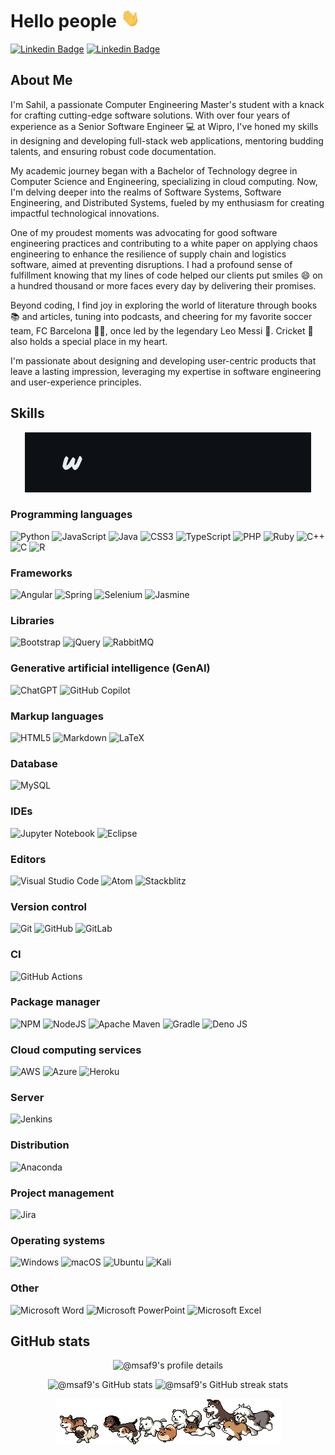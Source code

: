# Hello people <img src="resources/wave-hand.gif" width="30px" height="30px" />

<!-- **msaf9/msaf9** is a ✨ _special_ ✨ repository because its `README.md` (this file) appears on your GitHub profile. -->

<!-- LinkedIn and Gmail badges -->

[![Linkedin Badge](https://img.shields.io/badge/-msafarookhi-blue?style=flat-square&logo=Linkedin&logoColor=white&link=https://www.linkedin.com/in/msafarookhi/)](https://www.linkedin.com/in/sahilafridfarookhi/) [![Linkedin Badge](https://img.shields.io/badge/-Gmail-red?style=flat-square&logo=Gmail&logoColor=white&link=mailto:msafarookhi@gmail.com)](mailto:msafarookhi@gmail.com)

## About Me

<!-- Introduction about myself -->

I'm Sahil, a passionate Computer Engineering Master's student with a knack for crafting cutting-edge software solutions. With over four years of experience as a Senior Software Engineer :computer: at Wipro, I've honed my skills in designing and developing full-stack web applications, mentoring budding talents, and ensuring robust code documentation.

<!-- Academic background -->

My academic journey began with a Bachelor of Technology degree in Computer Science and Engineering, specializing in cloud computing. Now, I'm delving deeper into the realms of Software Systems, Software Engineering, and Distributed Systems, fueled by my enthusiasm for creating impactful technological innovations.

<!-- Achievements -->

One of my proudest moments was advocating for good software engineering practices and contributing to a white paper on applying chaos engineering to enhance the resilience of supply chain and logistics software, aimed at preventing disruptions. I had a profound sense of fulfillment knowing that my lines of code helped our clients put smiles :smile: on a hundred thousand or more faces every day by delivering their promises.

<!-- Hobbies -->

Beyond coding, I find joy in exploring the world of literature through books :books: and articles, tuning into podcasts, and cheering for my favorite soccer team, FC Barcelona :large_blue_circle::red_circle:, once led by the legendary Leo Messi :goat:. Cricket :cricket_game: also holds a special place in my heart.

<!-- Passion -->

I'm passionate about designing and developing user-centric products that leave a lasting impression, leveraging my expertise in software engineering and user-experience principles.

## Skills

<!-- Animated GIF displaying interests -->

<!-- This <picture> element dynamically serves different GIFs based on the user's preferred color scheme. 
- If the user's system preference is set to "dark mode," the "resources/interests-dark.gif" will be displayed.
- If the preference is "light mode," the "resources/interests-light.gif" will be displayed.
- The <img> element acts as a fallback, displaying the "dark" version by default if no preference is detected. -->

<p align="center">
<picture>
    <source media="(prefers-color-scheme: dark)" srcset="resources/interests-dark.gif">
    <source media="(prefers-color-scheme: light)" srcset="resources/interests-light.gif">
    <img alt="@msaf9's Interests" src="resources/interests-dark.gif">
  </picture>
</p>

### Programming languages

<!-- Badges for programming languages -->

![Python](https://img.shields.io/badge/python-3670A0?style=for-the-badge&logo=python&logoColor=ffdd54) ![JavaScript](https://img.shields.io/badge/javascript-%23323330.svg?style=for-the-badge&logo=javascript&logoColor=%23F7DF1E) ![Java](https://img.shields.io/badge/java-%23ED8B00.svg?style=for-the-badge&logo=openjdk&logoColor=white) ![CSS3](https://img.shields.io/badge/css3-%231572B6.svg?style=for-the-badge&logo=css3&logoColor=white) ![TypeScript](https://img.shields.io/badge/typescript-%23007ACC.svg?style=for-the-badge&logo=typescript&logoColor=white) ![PHP](https://img.shields.io/badge/php-%23777BB4.svg?style=for-the-badge&logo=php&logoColor=white) ![Ruby](https://img.shields.io/badge/ruby-%23CC342D.svg?style=for-the-badge&logo=ruby&logoColor=white) ![C++](https://img.shields.io/badge/c++-%2300599C.svg?style=for-the-badge&logo=c%2B%2B&logoColor=white) ![C](https://img.shields.io/badge/c-%2300599C.svg?style=for-the-badge&logo=c&logoColor=white) ![R](https://img.shields.io/badge/r-%23276DC3.svg?style=for-the-badge&logo=r&logoColor=white)

### Frameworks

<!-- Badges for frameworks -->

![Angular](https://img.shields.io/badge/angular-%23DD0031.svg?style=for-the-badge&logo=angular&logoColor=white) ![Spring](https://img.shields.io/badge/spring-%236DB33F.svg?style=for-the-badge&logo=spring&logoColor=white) ![Selenium](https://img.shields.io/badge/-selenium-%43B02A?style=for-the-badge&logo=selenium&logoColor=white) ![Jasmine](https://img.shields.io/badge/jasmine-%238A4182.svg?style=for-the-badge&logo=jasmine&logoColor=white)

### Libraries

<!-- Badges for additional libraries -->

![Bootstrap](https://img.shields.io/badge/bootstrap-%238511FA.svg?style=for-the-badge&logo=bootstrap&logoColor=white) ![jQuery](https://img.shields.io/badge/jquery-%230769AD.svg?style=for-the-badge&logo=jquery&logoColor=white) ![RabbitMQ](https://img.shields.io/badge/Rabbitmq-FF6600?style=for-the-badge&logo=rabbitmq&logoColor=white)

### Generative artificial intelligence (GenAI)

<!-- Badges for generative artificial intelligence -->

![ChatGPT](https://img.shields.io/badge/ChatGPT-74aa9c?style=for-the-badge&logo=openai&logoColor=white) ![GitHub Copilot](https://img.shields.io/badge/github%20copilot-000000?style=for-the-badge&logo=githubcopilot&logoColor=white)

### Markup languages

<!-- Badges for markup languages -->

![HTML5](https://img.shields.io/badge/html5-%23E34F26.svg?style=for-the-badge&logo=html5&logoColor=white) ![Markdown](https://img.shields.io/badge/markdown-%23000000.svg?style=for-the-badge&logo=markdown&logoColor=white) ![LaTeX](https://img.shields.io/badge/latex-%23008080.svg?style=for-the-badge&logo=latex&logoColor=white)


### Database

<!-- Badges for databases -->

![MySQL](https://img.shields.io/badge/mysql-4479A1.svg?style=for-the-badge&logo=mysql&logoColor=white)

### IDEs

<!-- Badges for IDEs -->

![Jupyter Notebook](https://img.shields.io/badge/jupyter-%23FA0F00.svg?style=for-the-badge&logo=jupyter&logoColor=white) ![Eclipse](https://img.shields.io/badge/Eclipse-FE7A16.svg?style=for-the-badge&logo=Eclipse&logoColor=white)

### Editors

<!-- Badges for editors -->

![Visual Studio Code](https://img.shields.io/badge/Visual%20Studio%20Code-0078d7.svg?style=for-the-badge&logo=visual-studio-code&logoColor=white) ![Atom](https://img.shields.io/badge/Atom-%2366595C.svg?style=for-the-badge&logo=atom&logoColor=white) ![Stackblitz](https://img.shields.io/badge/Stackblitz-fff?style=for-the-badge&logo=Stackblitz&logoColor=1389FD)

### Version control

<!-- Badges for version control -->

![Git](https://img.shields.io/badge/git-%23F05033.svg?style=for-the-badge&logo=git&logoColor=white) ![GitHub](https://img.shields.io/badge/github-%23121011.svg?style=for-the-badge&logo=github&logoColor=white) ![GitLab](https://img.shields.io/badge/gitlab-%23181717.svg?style=for-the-badge&logo=gitlab&logoColor=white)

### CI

<!-- Badges for CI -->

![GitHub Actions](https://img.shields.io/badge/github%20actions-%232671E5.svg?style=for-the-badge&logo=githubactions&logoColor=white)

### Package manager

<!-- Badges for package managers -->

![NPM](https://img.shields.io/badge/NPM-%23CB3837.svg?style=for-the-badge&logo=npm&logoColor=white) ![NodeJS](https://img.shields.io/badge/node.js-6DA55F?style=for-the-badge&logo=node.js&logoColor=white) ![Apache Maven](https://img.shields.io/badge/Apache%20Maven-C71A36?style=for-the-badge&logo=Apache%20Maven&logoColor=white) ![Gradle](https://img.shields.io/badge/Gradle-02303A.svg?style=for-the-badge&logo=Gradle&logoColor=white) ![Deno JS](https://img.shields.io/badge/deno%20js-000000?style=for-the-badge&logo=deno&logoColor=white)

### Cloud computing services

<!-- Badges for cloud computing services -->

![AWS](https://img.shields.io/badge/AWS-%23FF9900.svg?style=for-the-badge&logo=amazon-aws&logoColor=white) ![Azure](https://img.shields.io/badge/azure-%230072C6.svg?style=for-the-badge&logo=microsoftazure&logoColor=white) ![Heroku](https://img.shields.io/badge/heroku-%23430098.svg?style=for-the-badge&logo=heroku&logoColor=white)

### Server

<!-- Badges for servers -->

![Jenkins](https://img.shields.io/badge/jenkins-%232C5263.svg?style=for-the-badge&logo=jenkins&logoColor=white)

### Distribution

<!-- Badges for distribution -->

![Anaconda](https://img.shields.io/badge/Anaconda-%2344A833.svg?style=for-the-badge&logo=anaconda&logoColor=white)

### Project management

<!-- Badges for project management -->

![Jira](https://img.shields.io/badge/jira-%230A0FFF.svg?style=for-the-badge&logo=jira&logoColor=white)

### Operating systems

<!-- Badges for operating systems -->

![Windows](https://img.shields.io/badge/Windows-0078D6?style=for-the-badge&logo=windows&logoColor=white) ![macOS](https://img.shields.io/badge/mac%20os-000000?style=for-the-badge&logo=macos&logoColor=F0F0F0) ![Ubuntu](https://img.shields.io/badge/Ubuntu-E95420?style=for-the-badge&logo=ubuntu&logoColor=white) ![Kali](https://img.shields.io/badge/Kali-268BEE?style=for-the-badge&logo=kalilinux&logoColor=white)

### Other

<!-- Badges for other tools -->

![Microsoft Word](https://img.shields.io/badge/Microsoft_Word-2B579A?style=for-the-badge&logo=microsoft-word&logoColor=white) ![Microsoft PowerPoint](https://img.shields.io/badge/Microsoft_PowerPoint-B7472A?style=for-the-badge&logo=microsoft-powerpoint&logoColor=white) ![Microsoft Excel](https://img.shields.io/badge/Microsoft_Excel-217346?style=for-the-badge&logo=microsoft-excel&logoColor=white)

<!-- Stats -->

## GitHub stats

<!-- Display GitHub profile details, stats, and streak -->

<p align="center">
  <picture>
    <source media="(prefers-color-scheme: dark)" srcset="https://github-profile-summary-cards.vercel.app/api/cards/profile-details?username=msaf9&theme=github_dark&hide_border=true">
    <source media="(prefers-color-scheme: light)" srcset="https://github-profile-summary-cards.vercel.app/api/cards/profile-details?username=msaf9&hide_border=true">
    <img alt="@msaf9's profile details" src="https://github-profile-summary-cards.vercel.app/api/cards/profile-details?username=msaf9&theme=github_dark&hide_border=true">
  </picture>
</p>

<p align="center">
  <picture>
    <source width="49.5%" media="(prefers-color-scheme: dark)" srcset="https://github-readme-stats.vercel.app/api?username=msaf9&show_icons=true&hide_border=true&theme=github_dark">
    <source width="49.5%" media="(prefers-color-scheme: light)" srcset="https://github-readme-stats.vercel.app/api?username=msaf9&show_icons=true&hide_border=true&theme=github_light">
    <img alt="@msaf9's GitHub stats" src="https://github-readme-stats.vercel.app/api?username=msaf9&show_icons=true&hide_border=true&theme=github_dark">
  </picture>
  <picture>
    <source width="49.5%" media="(prefers-color-scheme: dark)" srcset="https://github-readme-streak-stats-eight.vercel.app/?user=msaf9&theme=github_dark_blue&hide_border=true">
    <source width="49.5%" media="(prefers-color-scheme: light)" srcset="https://github-readme-streak-stats-eight.vercel.app/?user=msaf9&theme=github_light_blue&hide_border=true">
    <img alt="@msaf9's GitHub streak stats" src="https://streak-stats.demolab.com/?user=msaf9&theme=github_dark_blue&hide_border=true">
  </picture>
</p>

<p align="center">
<img src="resources/dog-cute.gif" />
</p>
